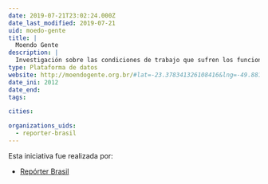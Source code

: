 ```yaml
---
date: 2019-07-21T23:02:24.000Z
date_last_modified: 2019-07-21
uid: moedo-gente
title: |
  Moendo Gente
description: |
  Investigación sobre las condiciones de trabajo que sufren los funcionarios de los tres mayores frigoríficos brasileños, el resultado es un reportaje digital que ilustra los riesgos, la historia y los problemas que engloba este fenómeno.
type: Plataforma de datos
website: http://moendogente.org.br/#lat=-23.378341326108416&lng=-49.881663489746245&zoom=5
date_ini: 2012
date_end: 
tags:

cities: 

organizations_uids:
  - reporter-brasil
---
```


Esta iniciativa fue realizada por:

- [Repórter Brasil](/organizaciones/reporter-brasil)
